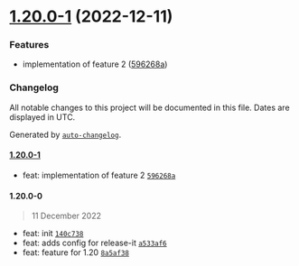 

# [1.20.0-1](https://github.com/alicandirik/automatic-release/compare/1.20.0-0...1.20.0-1) (2022-12-11)


### Features

* implementation of feature 2 ([596268a](https://github.com/alicandirik/automatic-release/commit/596268aed6928a878460ae169535be4e2230e494))

### Changelog

All notable changes to this project will be documented in this file. Dates are displayed in UTC.

Generated by [`auto-changelog`](https://github.com/CookPete/auto-changelog).

#### [1.20.0-1](https://github.com/alicandirik/automatic-release/compare/1.20.0-0...1.20.0-1)

- feat: implementation of feature 2 [`596268a`](https://github.com/alicandirik/automatic-release/commit/596268aed6928a878460ae169535be4e2230e494)

#### 1.20.0-0

> 11 December 2022

- feat: init [`140c738`](https://github.com/alicandirik/automatic-release/commit/140c738ab2615e4baf4200f36cce5bb288bb08cc)
- feat: adds config for release-it [`a533af6`](https://github.com/alicandirik/automatic-release/commit/a533af657fdc3963ee0e74684e919a0ecbb90702)
- feat: feature for 1.20 [`8a5af38`](https://github.com/alicandirik/automatic-release/commit/8a5af381b1788d519808b753188f87b2d2caa86f)